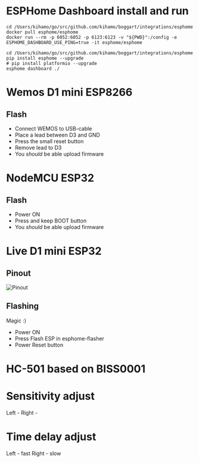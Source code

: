 # ESPHome Dashboard install and run

```
cd /Users/kihamo/go/src/github.com/kihamo/boggart/integrations/esphome
docker pull esphome/esphome
docker run --rm -p 6052:6052 -p 6123:6123 -v "${PWD}":/config -e ESPHOME_DASHBOARD_USE_PING=true -it esphome/esphome

cd /Users/kihamo/go/src/github.com/kihamo/boggart/integrations/esphome
pip install esphome --upgrade
# pip install platformio --upgrade
esphome dashboard ./
```

# Wemos D1 mini ESP8266
## Flash
- Connect WEMOS to USB-cable
- Place a lead between D3 and GND
- Press the small reset button
- Remove lead to D3
- You *should* be able upload firmware

# NodeMCU ESP32
## Flash
- Power ON
- Press and keep BOOT button
- You *should* be able upload firmware

# Live D1 mini ESP32
## Pinout
![Pinout](docs/MH-ET_LIVE_D1_mini_ESP32_pinout.png)

## Flashing
Magic :)
- Power ON
- Press Flash ESP in esphome-flasher
- Power Reset button

# HC-501 based on BISS0001
# Sensitivity adjust
Left - 
Right - 

# Time delay adjust
Left - fast
Right - slow